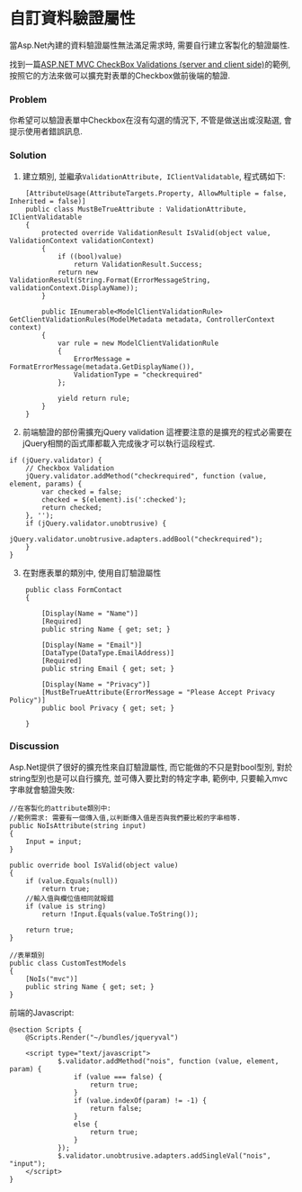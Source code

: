 # 自訂資料驗證屬性
當Asp.Net內建的資料驗證屬性無法滿足需求時, 需要自行建立客製化的驗證屬性.

找到一篇[ASP.NET MVC CheckBox Validations (server and client side)](http://devfarm.it/asp-net-mvc-2/asp-net-mvc-checkbox-validations-server-client-side/)的範例, 按照它的方法來做可以擴充對表單的Checkbox做前後端的驗證.

### Problem
你希望可以驗證表單中Checkbox在沒有勾選的情況下, 不管是做送出或沒點選, 會提示使用者錯誤訊息.

### Solution
1. 建立類別, 並繼承```ValidationAttribute, IClientValidatable```, 程式碼如下:
```
    [AttributeUsage(AttributeTargets.Property, AllowMultiple = false, Inherited = false)]
    public class MustBeTrueAttribute : ValidationAttribute, IClientValidatable
    {
        protected override ValidationResult IsValid(object value, ValidationContext validationContext)
        {
            if ((bool)value)
                return ValidationResult.Success;
            return new ValidationResult(String.Format(ErrorMessageString, validationContext.DisplayName));
        }

        public IEnumerable<ModelClientValidationRule> GetClientValidationRules(ModelMetadata metadata, ControllerContext context)
        {
            var rule = new ModelClientValidationRule
            {
                ErrorMessage = FormatErrorMessage(metadata.GetDisplayName()),
                ValidationType = "checkrequired"
            };

            yield return rule;
        }
    }
```
2. 前端驗證的部份需擴充jQuery validation
這裡要注意的是擴充的程式必需要在jQuery相關的函式庫都載入完成後才可以執行這段程式.
```
if (jQuery.validator) {
    // Checkbox Validation
    jQuery.validator.addMethod("checkrequired", function (value, element, params) {
        var checked = false;
        checked = $(element).is(':checked');
        return checked;
    }, '');
    if (jQuery.validator.unobtrusive) {
        jQuery.validator.unobtrusive.adapters.addBool("checkrequired");
    }
}
```
3. 在對應表單的類別中, 使用自訂驗證屬性
```
    public class FormContact
    {

        [Display(Name = "Name")]
        [Required]
        public string Name { get; set; }

        [Display(Name = "Email")]
        [DataType(DataType.EmailAddress)]
        [Required]
        public string Email { get; set; }

        [Display(Name = "Privacy")]
        [MustBeTrueAttribute(ErrorMessage = "Please Accept Privacy Policy")]
        public bool Privacy { get; set; }

    }
```

### Discussion
Asp.Net提供了很好的擴充性來自訂驗證屬性, 而它能做的不只是對bool型別, 對於string型別也是可以自行擴充, 並可傳入要比對的特定字串, 範例中, 只要輸入mvc字串就會驗證失敗:
```
//在客製化的attribute類別中:
//範例需求: 需要有一個傳入值,以判斷傳入值是否與我們要比較的字串相等.
public NoIsAttribute(string input)
{
    Input = input;
}

public override bool IsValid(object value)
{
    if (value.Equals(null))
        return true;
    //輸入值與欄位值相同就報錯
    if (value is string)
        return !Input.Equals(value.ToString());

    return true;
}

//表單類別
public class CustomTestModels
{
    [NoIs("mvc")]
    public string Name { get; set; }
}
```
前端的Javascript:
```
@section Scripts {
    @Scripts.Render("~/bundles/jqueryval")

    <script type="text/javascript">
            $.validator.addMethod("nois", function (value, element, param) {
                if (value === false) {
                    return true;
                }
                if (value.indexOf(param) != -1) {
                    return false;
                }
                else {
                    return true;
                }
            });
            $.validator.unobtrusive.adapters.addSingleVal("nois", "input");
    </script>
}
```